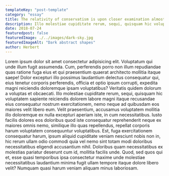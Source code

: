 ```yaml
---
templateKey: "post-template"
category: "essay"
title: The relativity of conservatism is upon closer examination almost poetic in its lugubriousness.
description: Illo molestiae cupiditate rerum, sequi, quisquam hic voluptatem sapiente reiciendis dolorem labore magni itaque recusandae eius consequatur nostrum exercitationem, nemo neque ad quibusdam eos maiores velit libero eum.
date: 2018-07-24
featuredpost: false
featuredImage: ./../images/dark-sky.jpg
featuredImageAlt: "Dark abstract shapes"
author: Herbert
---
```


Lorem ipsum dolor sit amet consectetur adipisicing elit. Voluptatum qui unde illum fugit assumenda. Cum, perferendis porro non illum repudiandae quas ratione fuga eius et qui praesentium quaerat architecto mollitia itaque saepe! Dolor excepturi illo possimus laudantium delectus consequatur qui, eius tenetur corporis perferendis, officia et optio ipsum corrupti, expedita magni reiciendis doloremque ipsam voluptatibus? Veritatis quidem dolorum a voluptas et obcaecati. Illo molestiae cupiditate rerum, sequi, quisquam hic voluptatem sapiente reiciendis dolorem labore magni itaque recusandae eius consequatur nostrum exercitationem, nemo neque ad quibusdam eos maiores velit libero eum. Velit praesentium, accusamus voluptatem mollitia illo doloremque ex nulla excepturi aperiam iste, in cum necessitatibus. Iusto facilis dolores eos doloribus quod iste consequatur reprehenderit neque ex maiores omnis nemo, similique illo quas repellendus, repellat corporis harum voluptatem consequuntur voluptatibus. Est, fuga exercitationem consequatur harum, ipsum aliquid cupiditate veniam nesciunt nobis non in, hic rerum ullam odio commodi quia vel nemo sint totam modi doloribus necessitatibus eligendi accusantium nihil. Doloribus quam necessitatibus ex molestias pariatur deserunt cum id, mollitia facilis unde. Quod, sed quos qui et, esse quasi temporibus ipsa consectetur maxime unde molestiae necessitatibus laudantium minima fugit ullam tempore itaque dolore libero velit? Numquam quasi harum veniam aliquam minus laboriosam.
